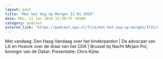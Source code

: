 ```yaml
---
layout: post
title: "Met het Oog op Morgen 21-01-2019"
date: Mon, 21 Jan 2019 22:30:37 +0100
category: podcast
externe_link: "https://podcast.npo.nl/file/met-het-oog-op-morgen/3722/nporadio1_met-het-oog-op-morgen_20190121_met-het-oog-op-morgen-21-01-2019_8A5BEO.mp3"
---
```


Met vandaag: Den Haag Vandaag over het kinderpardon | De advocaat van Lili en Howick over de draai van het CDA | Brussel bij Nacht  Mirjam Pol, koningin van de Dakar. Presentatie: Chris Kijne.
